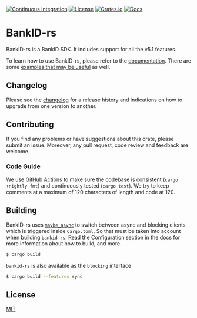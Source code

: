 [![Continuous Integration](https://github.com/nicklaswallgren/bankid-rs/workflows/Continuous%20Integration/badge.svg)](https://github.com/nicklaswallgren/bankd-rs/actions)
[![License](https://img.shields.io/github/license/nicklaswallgren/bankid-rs)](https://github.com/nicklaswallgren/bankid-rs/blob/master/LICENSE)
[![Crates.io](https://img.shields.io/crates/v/bankd-rs.svg)](https://crates.io/crates/bankid-rs)
[![Docs](https://docs.rs/bankid-rs/badge.svg)](https://docs.rs/crate/bankid-rs/)

# BankID-rs

BankID-rs is a BankID SDK. It includes support for all the v5.1 features.

To learn how to use BankID-rs, please refer to the [documentation](https://docs.rs/crate/bankid-rs/). There are some [examples that may be useful](./examples) as well.

## Changelog

Please see the [changelog](./CHANGELOG.md) for a release history and indications on how to upgrade from one version to another.

## Contributing

If you find any problems or have suggestions about this crate, please submit an issue. Moreover, any pull request, code review and feedback are welcome.

### Code Guide

We use GitHub Actions to make sure the codebase is consistent (`cargo +nightly fmt`) and continuously tested (`cargo test`). We try to keep comments at a maximum of 120 characters of length and code at 120.

## Building

BankID-rs uses [`maybe_async`](https://docs.rs/maybe-async/0.2.0/maybe_async/) to switch between async and blocking clients, which is triggered inside `Cargo.toml`. So that must be taken into account when building `bankid-rs`. Read the Configuration section in the docs for more information about how to build, and more.

```sh
$ cargo build
```

`bankid-rs` is also available as the `blocking` interface

```sh
$ cargo build --features sync
```

## License

[MIT](./LICENSE)
